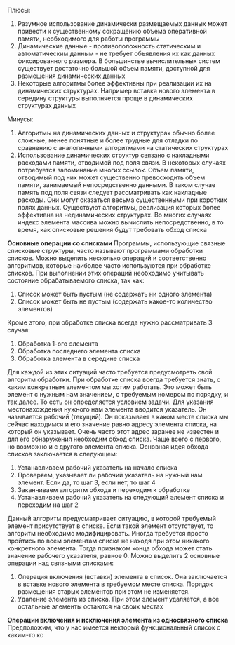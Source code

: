 Плюсы:
1. Разумное использование динамически размещаемых данных может привести к существенному сокращению объема оперативной памяти, необходимого для работы программы
2. Динамические данные - противоположность статическим и автоматическим данным - не требует объявления их как данных фиксированного размера. В большинстве вычислительных систем существует достаточно большой объем памяти, доступной для размещения динамических данных
3. Некоторые алгоритмы более эффективны при реализации их на динамических структурах. Например вставка нового элемента в середину структуры выполняется проще в динамических структурах данных

Минусы:
1. Алгоритмы на динамических данных и структурах обычно более сложные, менее понятные и более трудные для отладки по сравнению с аналогичными алгоритмами на статических структурах
2. Использование динамических структур связано с накладными расходами памяти, отводимой под поля связи. В некоторых случаях потребуется запоминание многих ссылок. Объем памяти, отводимый под них может существенно превосходить объем памяти, занимаемый непосредственно данными. В таком случае память под поля связи следует рассматривать как накладные расходы. Они могут оказаться весьма существенными при коротких полях данных. Существуют алгоритмы, реализация которых более эффективна на нединамических структурах. Во многих случаях индекс элемента массива можно вычислить непосредственно, в то время, как списковые решения будут требовать обход списка

**Основные операции со списками**
Программы, использующие связные списковые структуры, часто называют программами обработки списков. Можно выделить несколько операций и соответственно алгоритмов, которые наиболее часто используются при обработке списков. При выполнении этих операций необходимо учитывать состояние обрабатываемого списка, так как:
1. Список может быть пустым (не содержать ни одного элемента)
2. Список может быть не пустым (содержать какое-то количество элементов)

Кроме этого, при обработке списка всегда нужно рассматривать 3 случая:
1. Обработка 1-ого элемента
2. Обработка последнего элемента списка
3. Обработка элемента в середине списка

Для каждой из этих ситуаций часто требуется предусмотреть свой алгоритм обработки. При обработке списка всегда требуется знать, с каким конкретным элементом мы хотим работать. Это может быть элемент с нужным нам значением, с требуемым номером по порядку, и так далее. То есть он определяется условием задачи.
Для указания местонахождения нужного нам элемента вводится указатель. Он называется рабочий (текущий). Он показывает в каком месте списка мы сейчас находимся и его значение равно адресу элемента списка, на который он указывает. Очень часто этот адрес заранее не известен и для его обнаружения необходим обход списка. Чаще всего с первого, но возможно и с другого элемента списка. Основная идея обхода списков заключается в следующем: 
1. Устанавливаем рабочий указатель на начало списка
2. Проверяем, указывает ли рабочий указатель на нужный нам элемент. Если да, то шаг 3, если нет, то шаг 4
3. Заканчиваем алгоритм обхода и переходим к обработке
4. Устанавливаем рабочий указатель на следующий элемент списка и переходим на шаг 2

Данный алгоритм предусматривает ситуацию, в которой требуемый элемент присутствует в списке. Если такой элемент отсутствует, то алгоритм необходимо модифицировать. Иногда требуется просто пройтись по всем элементам списка не находя при этом никакого конкретного элемента. Тогда признаком конца обхода может стать значение рабочего указателя, равное 0. Можно выделить 2 основные операции над связными списками:
1. Операция включения (вставки) элемента в список. Она заключается в вставке нового элемента в требуемом месте списка. Порядок размещения старых элементов при этом не изменяется.
2. Удаление элемента из списка. При этом элемент удаляется, а все остальные элементы остаются на своих местах

**Операции включения и исключения элемента из односвязного списка**
Предположим, что у нас имеется некторый функциональный список с каким-то ко